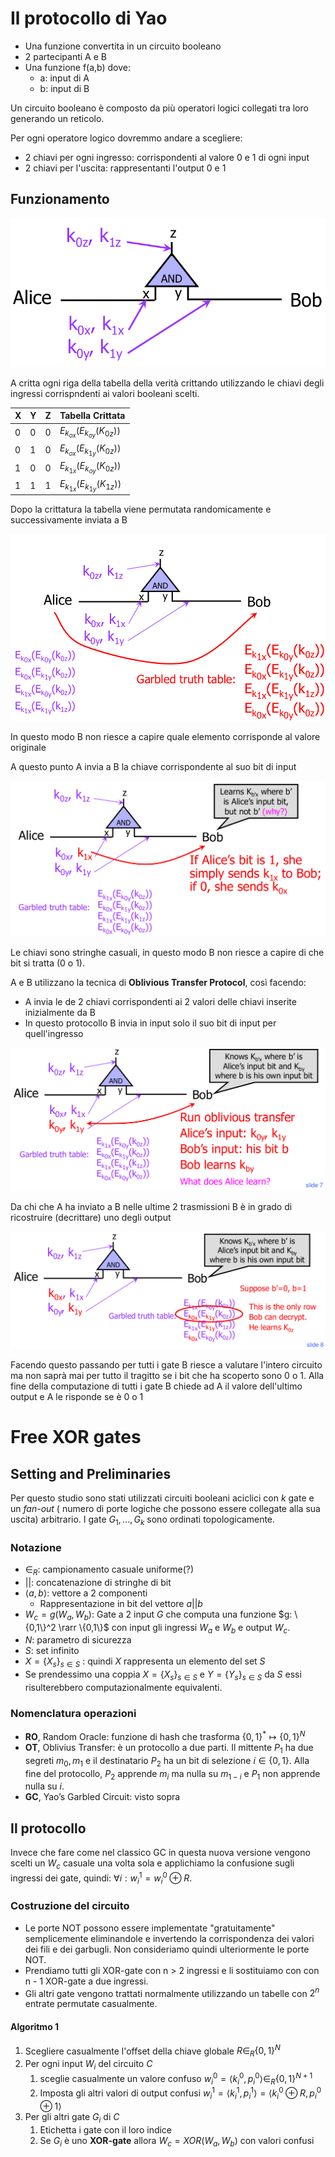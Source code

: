 # Il protocollo di Yao

- Una funzione convertita in un circuito booleano
- 2 partecipanti A e B
- Una funzione f(a,b) dove:
  - a: input di A
  - b: input di B

Un circuito booleano è composto da più operatori logici collegati tra loro generando un reticolo.

Per ogni operatore logico dovremmo andare a scegliere:

- 2 chiavi per ogni ingresso: corrispondenti al valore 0 e 1 di ogni input
- 2 chiavi per l'uscita: rappresentanti l'output 0 e 1

## Funzionamento

![''](./media/05.png)

A critta ogni riga della tabella della verità crittando utilizzando le chiavi degli ingressi corrispndenti ai valori booleani scelti.

| X    | Y    | Z    | Tabella Crittata       |
| ---- | ---- | ---- | ---------------------- |
| 0    | 0    | 0    | $E_{k_{ox}}(E_{k_{oy}}(K_{0z}))$ |
| 0    | 1    | 0    | $E_{k_{ox}}(E_{k_{1y}}(K_{0z}))$ |
| 1    | 0    | 0    | $E_{k_{1x}}(E_{k_{oy}}(K_{0z}))$ |
| 1    | 1    | 1    | $E_{k_{1x}}(E_{k_{1y}}(K_{1z}))$ |

Dopo la crittatura la tabella viene permutata randomicamente e successivamente inviata a B

![''](./media/01.png)

In questo modo B non riesce a capire quale elemento corrisponde al valore originale

A questo punto A invia a B la chiave corrispondente al suo bit di input

![''](./media/02.png)

Le chiavi sono stringhe casuali, in questo modo B non riesce a capire di che bit si tratta (0 o 1).

A e B utilizzano la tecnica di **Oblivious Transfer Protocol**, così facendo:

- A invia le de 2 chiavi corrispondenti ai 2 valori delle chiavi inserite inizialmente da B
- In questo protocollo B invia in input solo il suo bit di input per quell'ingresso

![''](./media/03.png)

Da chi che A ha inviato a B nelle ultime 2 trasmissioni B è in grado di ricostruire (decrittare) uno degli output

![''](./media/04.png)

Facendo questo passando per tutti i gate B riesce a valutare l'intero circuito ma non saprà mai per tutto il tragitto se i bit che ha scoperto sono 0 o 1. Alla fine della computazione di tutti i gate B chiede ad A il valore dell'ultimo output e A le risponde se è 0 o 1

# Free XOR gates

## Setting and Preliminaries

Per questo studio sono stati utilizzati circuiti booleani aciclici con $k$ gate e un *fan-out* ( numero di porte logiche che possono essere collegate alla sua uscita) arbitrario. I gate $G_1,...,G_k$ sono ordinati topologicamente.

### Notazione

- $\in_R$: campionamento casuale uniforme(?)
- $||$: concatenazione di stringhe di bit
- $\langle a,b \rangle$: vettore a 2 componenti
  - Rappresentazione in bit del vettore $a||b$
- $W_c = g(W_a,W_b)$: Gate a 2 input $G$ che computa una funzione $g: \{0,1\}^2 \rarr \{0,1\}$ con input gli ingressi $W_a$ e $W_b$ e output $W_c$.
- $N$: parametro di sicurezza
- $S$: set infinito
- $X = \{X_s\}_{s\in S}$ : quindi $X$ rappresenta un elemento del set $S$
- Se prendessimo una coppia $X = \{X_s\}_{s\in S}$ e $Y = \{Y_s\}_{s\in S}$ da $S$ essi risulterebbero computazionalmente equivalenti.

### Nomenclatura operazioni

- **RO**, Random Oracle: funzione di hash che trasforma $\{0,1\}^* \mapsto \{0,1\}^N$
- **OT**, Oblivius Transfer:  è un protocollo a due parti. Il mittente $P_1$ ha due segreti $m_0 , m _1$ e il destinatario $P_2$ ha un bit di selezione $i \in \{0, 1\}$. Alla fine del protocollo, $P_2$ apprende $m_i$  ma nulla su $m_{1-i}$ e $P_1$ non apprende nulla su $i$.
- **GC**, Yao’s Garbled Circuit: visto sopra

## Il protocollo

Invece che fare come nel classico GC in questa nuova versione vengono scelti un $W_c$ casuale una volta sola e applichiamo la confusione sugli ingressi dei gate, quindi: $\forall i:w^1_i=w^0_i  \oplus R$.

### Costruzione del circuito

- Le porte NOT possono essere implementate "gratuitamente" semplicemente eliminandole e invertendo la corrispondenza dei valori dei fili e dei garbugli. Non consideriamo quindi ulteriormente le porte NOT.
- Prendiamo tutti gli XOR-gate con n > 2 ingressi e li sostituiamo con con n - 1 XOR-gate a due ingressi.
- Gli altri gate vengono trattati normalmente utilizzando un tabelle con $2^n$ entrate permutate casualmente.

#### Algoritmo 1

1. Scegliere casualmente l'offset della chiave globale $R \in_R \{ 0,1 \}^N$
2. Per ogni input $W_i$ del circuito $C$
   1. sceglie casualmente un valore confuso $w^0_i = \langle k^0_i, p^0_i \rangle \in_R \{0,1\}^{N+1}$
   2. Imposta gli altri valori di output confusi $w^1_i = \langle k^1_i, p^1_i \rangle = \langle k^0_i \oplus R, p^0_i \oplus 1 \rangle$
3. Per gli altri gate $G_i$ di $C$
   1. Etichetta i gate con il loro indice
   2. Se $G_i$ è uno **XOR-gate** allora $W_c = XOR(W_a, W_b)$ con valori confusi 